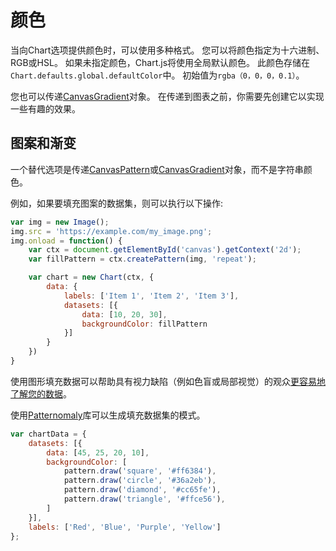 # 颜色
当向Chart选项提供颜色时，可以使用多种格式。 您可以将颜色指定为十六进制、RGB或HSL。
如果未指定颜色，Chart.js将使用全局默认颜色。 此颜色存储在`Chart.defaults.global.defaultColor`中。
初始值为`rgba（0，0，0，0.1）`。

您也可以传递[CanvasGradient](https://developer.mozilla.org/en-US/docs/Web/API/CanvasGradient)对象。 在传递到图表之前，你需要先创建它以实现一些有趣的效果。

## 图案和渐变
一个替代选项是传递[CanvasPattern](https://developer.mozilla.org/en-US/docs/Web/API/CanvasPattern)或[CanvasGradient](https://developer.mozilla.org/en/docs/Web/API/CanvasGradient)对象，而不是字符串颜色。

例如，如果要填充图案的数据集，则可以执行以下操作:

```javascript
var img = new Image();
img.src = 'https://example.com/my_image.png';
img.onload = function() {
    var ctx = document.getElementById('canvas').getContext('2d');
    var fillPattern = ctx.createPattern(img, 'repeat');

    var chart = new Chart(ctx, {
        data: {
            labels: ['Item 1', 'Item 2', 'Item 3'],
            datasets: [{
                data: [10, 20, 30],
                backgroundColor: fillPattern
            }]
        }
    })
}
```

使用图形填充数据可以帮助具有视力缺陷（例如色盲或局部视觉）的观众[更容易地了解您的数据](http://betweentwobrackets.com/data-graphics-and-colour-vision/)。

使用[Patternomaly](https://github.com/ashiguruma/patternomaly)库可以生成填充数据集的模式。

```javascript
var chartData = {
    datasets: [{
        data: [45, 25, 20, 10],
        backgroundColor: [
            pattern.draw('square', '#ff6384'),
            pattern.draw('circle', '#36a2eb'),
            pattern.draw('diamond', '#cc65fe'),
            pattern.draw('triangle', '#ffce56'),
        ]
    }],
    labels: ['Red', 'Blue', 'Purple', 'Yellow']
};
```